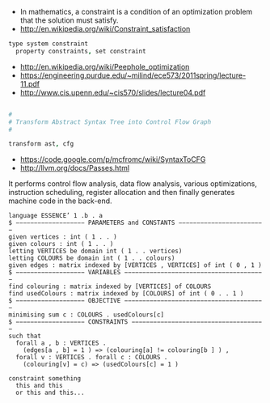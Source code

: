 
- In mathematics, a constraint is a condition of an optimization problem that the solution must satisfy.
- http://en.wikipedia.org/wiki/Constraint_satisfaction

```coffee
type system constraint
  property constraints, set constraint
```

- http://en.wikipedia.org/wiki/Peephole_optimization
- https://engineering.purdue.edu/~milind/ece573/2011spring/lecture-11.pdf
- http://www.cis.upenn.edu/~cis570/slides/lecture04.pdf

```coffee

#
# Transform Abstract Syntax Tree into Control Flow Graph
#

transform ast, cfg
```

- https://code.google.com/p/mcfromc/wiki/SyntaxToCFG
- http://llvm.org/docs/Passes.html

It performs control flow analysis, data flow analysis, various optimizations, instruction scheduling, register allocation and then finally generates machine code in the back-end.

```
language ESSENCE’ 1 .b . a
$ −−−−−−−−−−−−−−−−−−− PARAMETERS and CONSTANTS −−−−−−−−−−−−−−−−−−−−−−−−
given vertices : int ( 1 . . )
given colours : int ( 1 . . )
letting VERTICES be domain int ( 1 . . vertices)
letting COLOURS be domain int ( 1 . . colours)
given edges : matrix indexed by [VERTICES , VERTICES] of int ( 0 , 1 )
$ −−−−−−−−−−−−−−−−−−− VARIABLES −−−−−−−−−−−−−−−−−−−−−−−−−−−−−−−−−−−−−−−
find colouring : matrix indexed by [VERTICES] of COLOURS
find usedColours : matrix indexed by [COLOURS] of int ( 0 . . 1 )
$ −−−−−−−−−−−−−−−−−−− OBJECTIVE −−−−−−−−−−−−−−−−−−−−−−−−−−−−−−−−−−−−−−−
minimising sum c : COLOURS . usedColours[c]
$ −−−−−−−−−−−−−−−−−−− CONSTRAINTS −−−−−−−−−−−−−−−−−−−−−−−−−−−−−−−−−−−−−
such that
  forall a , b : VERTICES .
    (edges[a , b] = 1 ) => (colouring[a] != colouring[b ] ) ,
  forall v : VERTICES . forall c : COLOURS .
    (colouring[v] = c) => (usedColours[c] = 1 )
```

```
constraint something
  this and this
  or this and this...
```
